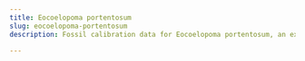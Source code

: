 ```yaml
---
title: Eocoelopoma portentosum
slug: eocoelopoma-portentosum
description: Fossil calibration data for Eocoelopoma portentosum, an extinct species of fish. Includes taxonomy authority and locality references, and cross-references to living taxa.

---
```


